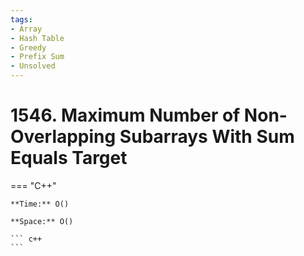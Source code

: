 ```yaml
---
tags:
- Array
- Hash Table
- Greedy
- Prefix Sum
- Unsolved
---
```



# 1546. Maximum Number of Non-Overlapping Subarrays With Sum Equals Target

=== "C++"

    **Time:** O()

    **Space:** O()

    ``` c++
    ```